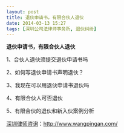 ```yaml
---
layout: post
title: 退伙申请书，有限合伙人退伙
date: 2014-03-13 15:27
tags: [深圳公司法律师事务所, 退伙纠纷]
---
```

<strong>退伙申请书，有限合伙人退伙</strong>

1、合伙人退伙须提交退伙申请书吗

2、如何写退伙申请书声明退伙？

3、我现在可以用退伙申请书退伙吗

4、有限合伙人可否退伙

5、有限合伙的退伙和新入伙案例分析

<a href="http://www.wangpingan.com/">深圳律师咨询</a>：<a href="http://www.wangpingan.com/">http://www.wangpingan.com/</a>

